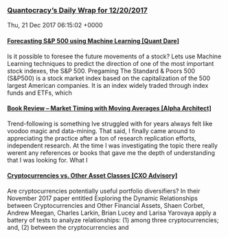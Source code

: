 ### [Quantocracy’s Daily Wrap for 12/20/2017](http://quantocracy.com/quantocracys-daily-wrap-for-12202017/)
Thu, 21 Dec 2017 06:15:02 +0000
#### [Forecasting S&P 500 using Machine Learning [Quant Dare]](https://quantdare.com/forecasting-sp-500-using-machine-learning/)
Is it possible to foresee the future movements of a stock? Lets use Machine Learning techniques to predict the direction of one of the most important stock indexes, the S&P 500. Pregaming The Standard & Poors 500 (S&P500) is a stock market index based on the capitalization of the 500 largest American companies. It is an index widely traded through index funds and ETFs, which
#### [Book Review – Market Timing with Moving Averages [Alpha Architect]](https://alphaarchitect.com/2017/12/20/book-review-market-timing-with-moving-averages/)
Trend-following is something Ive struggled with for years  always felt like voodoo magic and data-mining. That said, I finally came around to appreciating the practice after a ton of research replication efforts, independent research. At the time I was investigating the topic there really werent any references or books that gave me the depth of understanding that I was looking for. What I
#### [Cryptocurrencies vs. Other Asset Classes [CXO Advisory]](https://www.cxoadvisory.com/30620/strategic-allocation/cryptocurrencies-vs-other-asset-classes/)
Are cryptocurrencies potentially useful portfolio diversifiers? In their November 2017 paper entitled Exploring the Dynamic Relationships between Cryptocurrencies and Other Financial Assets, Shaen Corbet, Andrew Meegan, Charles Larkin, Brian Lucey and Larisa Yarovaya apply a battery of tests to analyze relationships: (1) among three cryptocurrencies; and, (2) between the cryptocurrencies and

